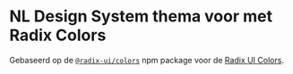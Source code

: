 # NL Design System thema voor met Radix Colors

Gebaseerd op de [`@radix-ui/colors`](https://www.npmjs.com/package/@radix-ui/colors) npm package voor de [Radix UI Colors](https://www.radix-ui.com/colors).
